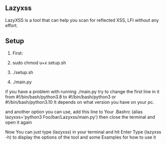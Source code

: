 ## Lazyxss

LazyXSS is a tool that can help you scan for reflected XSS, LFI without any effort.

## Setup

1. First:

1. sudo chmod u+x setup.sh

2. ./setup.sh

3. ./main.py

if you have a problem with running ./main.py
try to change the first line in it from #!/bin/bash/python3.8
to #!/bin/bash/python3 or #!/bin/bash/python3.10
It depends on what version you have on your pc.

and another option you can use,
add this line to Your .Bashrc (alias lazyxss='python3 Foo/bar/Lazyxss/main.py') 
then close the terminal and open it again

Now You can just type (lazyxss) in your terminal and hit Enter 
Type (lazyxss -h) to display the options of the tool and some Examples for how to use it
